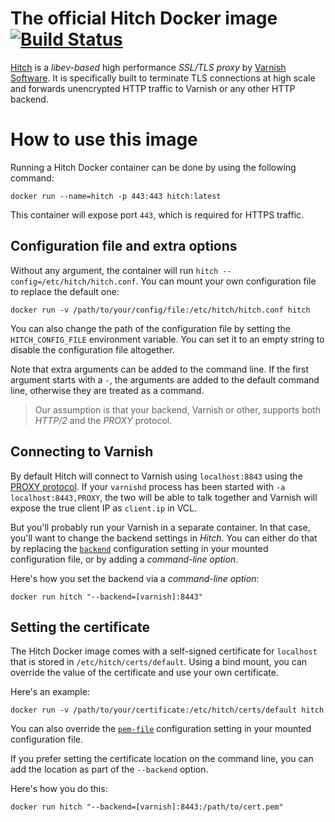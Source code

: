 # The official Hitch Docker image [![Build Status](https://travis-ci.org/varnish/docker-hitch.svg?branch=master)](https://travis-ci.org/varnish/docker-hitch)
[Hitch](https://hitch-tls.org/) is a *libev-based* high performance *SSL/TLS proxy* by [Varnish Software](https://varnish-software.com). It is specifically built to terminate TLS connections at high scale and forwards unencrypted HTTP traffic to Varnish or any other HTTP backend.

# How to use this image

Running a Hitch Docker container can be done by using the following command:

```console
docker run --name=hitch -p 443:443 hitch:latest
```

This container will expose port `443`, which is required for HTTPS traffic.

## Configuration file and extra options

Without any argument, the container will run `hitch --config=/etc/hitch/hitch.conf`. You can mount your own configuration file to replace the default one:

```console
docker run -v /path/to/your/config/file:/etc/hitch/hitch.conf hitch
```

You can also change the path of the configuration file by setting the `HITCH_CONFIG_FILE` environment variable. You can set it to an empty string to disable the configuration file altogether.

Note that extra arguments can be added to the command line. If the first argument starts with a `-`, the arguments are added to the default command line, otherwise they are treated as a command. 

> Our assumption is that your backend, Varnish or other, supports both *HTTP/2* and the *PROXY* protocol.

## Connecting to Varnish

By default Hitch will connect to Varnish using `localhost:8843` using the [PROXY protocol](https://github.com/varnish/hitch/blob/master/docs/proxy-protocol.md). If your `varnishd` process has been started with `-a localhost:8443,PROXY`, the two will be able to talk together and Varnish will expose the true client IP as `client.ip` in VCL.

But you'll probably run your Varnish in a separate container. In that case, you'll want to change the backend settings in *Hitch*. You can either do that by replacing the [`backend`](https://github.com/varnish/hitch/blob/master/hitch.conf.man.rst#backend--) configuration setting in your mounted configuration file, or by adding a *command-line option*.

Here's how you set the backend via a *command-line option*:

```console
docker run hitch "--backend=[varnish]:8443"
```

## Setting the certificate

The Hitch Docker image comes with a self-signed certificate for `localhost` that is stored in `/etc/hitch/certs/default`. Using a bind mount, you can override the value of the certificate and use your own certificate.

Here's an example:

```console
docker run -v /path/to/your/certificate:/etc/hitch/certs/default hitch
```

You can also override the [`pem-file`](https://github.com/varnish/hitch/blob/master/hitch.conf.man.rst#pem-file--string) configuration setting in your mounted configuration file.

If you prefer setting the certificate location on the command line, you can add the location as part of the `--backend` option.

Here's how you do this:

```console
docker run hitch "--backend=[varnish]:8443:/path/to/cert.pem"
```